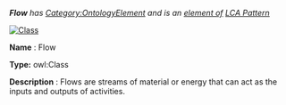 ___Flow__ 
 has
 [Category:OntologyElement](../../Category/OntologyElement "Category:OntologyElement") 
 and is an
 [element of](../../Property/ElementOf "Property:ElementOf") 
[LCA Pattern](../../Submissions/LCA_Pattern "Submissions:LCA Pattern")_




  





[![Class](../../images/thumb/2/27/Class.gif/45px-Class.gif)](../../Image/Class.gif "Class")


__Name__ 
 : Flow
 



__Type:__ 
 owl:Class
 



__Description__ 
 : Flows are streams of material or energy that can act as the inputs and outputs of activities.